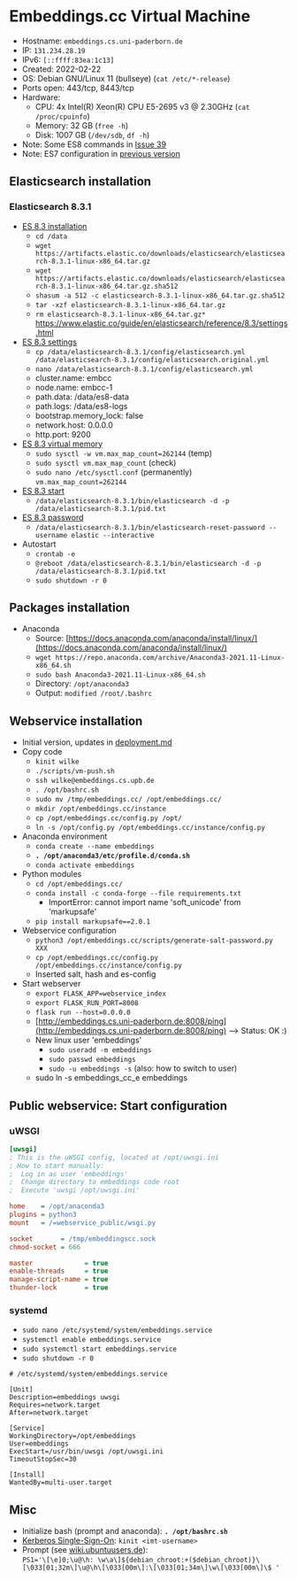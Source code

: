 # Embeddings.cc Virtual Machine

- Hostname: `embeddings.cs.uni-paderborn.de`
- IP: `131.234.28.19`
- IPv6: `[::ffff:83ea:1c13]`
- Created: 2022-02-22
- OS: Debian GNU/Linux 11 (bullseye) (`cat /etc/*-release`)
- Ports open: 443/tcp, 8443/tcp 
- Hardware:
    - CPU: 4x Intel(R) Xeon(R) CPU E5-2695 v3 @ 2.30GHz (`cat /proc/cpuinfo`)
    - Memory: 32 GB (`free -h`)
    - Disk: 1007 GB (`/dev/sdb`, `df -h`)
- Note: Some ES8 commands in [Issue 39](https://github.com/dice-group/embeddings.cc/issues/39)
- Note: ES7 configuration in [previous version](https://github.com/dice-group/embeddings.cc/blob/82e7279f6506b58d4ad2538c91f924c6f33a27c4/docs/vm.md)


## Elasticsearch installation

### Elasticsearch 8.3.1

- [ES 8.3 installation](https://www.elastic.co/guide/en/elasticsearch/reference/8.3/targz.html#install-linux)
    - `cd /data`
    - `wget https://artifacts.elastic.co/downloads/elasticsearch/elasticsearch-8.3.1-linux-x86_64.tar.gz`
    - `wget https://artifacts.elastic.co/downloads/elasticsearch/elasticsearch-8.3.1-linux-x86_64.tar.gz.sha512`
    - `shasum -a 512 -c elasticsearch-8.3.1-linux-x86_64.tar.gz.sha512`
    - `tar -xzf elasticsearch-8.3.1-linux-x86_64.tar.gz`
    - `rm elasticsearch-8.3.1-linux-x86_64.tar.gz*`
https://www.elastic.co/guide/en/elasticsearch/reference/8.3/settings.html
- [ES 8.3 settings](https://www.elastic.co/guide/en/elasticsearch/reference/8.3/important-settings.html)
    - `cp /data/elasticsearch-8.3.1/config/elasticsearch.yml /data/elasticsearch-8.3.1/config/elasticsearch.original.yml`
    - `nano /data/elasticsearch-8.3.1/config/elasticsearch.yml`
    - cluster.name: embcc 
    - node.name: embcc-1
    - path.data: /data/es8-data
    - path.logs: /data/es8-logs
    - bootstrap.memory_lock: false
    - network.host: 0.0.0.0
    - http.port: 9200
- [ES 8.3 virtual memory](https://www.elastic.co/guide/en/elasticsearch/reference/8.3/vm-max-map-count.html)
    - `sudo sysctl -w vm.max_map_count=262144` (temp)
    - `sudo sysctl vm.max_map_count` (check)
    - `sudo nano /etc/sysctl.conf` (permanently)  
      `vm.max_map_count=262144`
- [ES 8.3 start](https://www.elastic.co/guide/en/elasticsearch/reference/8.3/starting-elasticsearch.html)
    - `/data/elasticsearch-8.3.1/bin/elasticsearch -d -p /data/elasticsearch-8.3.1/pid.txt`
- [ES 8.3 password](https://www.elastic.co/guide/en/elasticsearch/reference/8.3/reset-password.html)
    - `/data/elasticsearch-8.3.1/bin/elasticsearch-reset-password --username elastic --interactive`
- Autostart
    - `crontab -e`
    - `@reboot /data/elasticsearch-8.3.1/bin/elasticsearch -d -p /data/elasticsearch-8.3.1/pid.txt`
    - `sudo shutdown -r 0`


## Packages installation

- Anaconda
    - Source: [https://docs.anaconda.com/anaconda/install/linux/](https://docs.anaconda.com/anaconda/install/linux/)
    - `wget https://repo.anaconda.com/archive/Anaconda3-2021.11-Linux-x86_64.sh`
    - `sudo bash Anaconda3-2021.11-Linux-x86_64.sh`
    - Directory: `/opt/anaconda3`
    - Output: `modified /root/.bashrc`


## Webservice installation

- Initial version, updates in [deployment.md](deployment.md)
- Copy code
    - `kinit wilke`
    - `./scripts/vm-push.sh`
    - `ssh wilke@embeddings.cs.upb.de`
    - `. /opt/bashrc.sh`
    - `sudo mv /tmp/embeddings.cc/ /opt/embeddings.cc/`
    - `mkdir /opt/embeddings.cc/instance`
    - `cp /opt/embeddings.cc/config.py /opt/`
    - `ln -s /opt/config.py /opt/embeddings.cc/instance/config.py`
- Anaconda environment
    - `conda create --name embeddings`
    - **`. /opt/anaconda3/etc/profile.d/conda.sh`**
    - `conda activate embeddings`
- Python modules
    - `cd /opt/embeddings.cc/`
    -  `conda install -c conda-forge --file requirements.txt`
        -  ImportError: cannot import name 'soft_unicode' from 'markupsafe'
    -  `pip install markupsafe==2.0.1`
- Webservice configuration
    - `python3 /opt/embeddings.cc/scripts/generate-salt-password.py XXX`
    - `cp /opt/embeddings.cc/config.py /opt/embeddings.cc/instance/config.py`
    - Inserted salt, hash and es-config
- Start webserver
    -  `export FLASK_APP=webservice_index`
    -  `export FLASK_RUN_PORT=8008`
    -  `flask run --host=0.0.0.0`
    - [http://embeddings.cs.uni-paderborn.de:8008/ping](http://embeddings.cs.uni-paderborn.de:8008/ping) --> Status: OK :)
  - New linux user 'embeddings'
    - `sudo useradd -m embeddings`
    - `sudo passwd embeddings`
    - `sudo -u embeddings -s` (also: how to switch to user)
  - sudo ln -s embeddings_cc_e embeddings

## Public webservice: Start configuration

### uWSGI

```ini
[uwsgi]
; This is the uWSGI config, located at /opt/uwsgi.ini
; How to start manually:
;  Log in as user 'embeddings'
;  Change directory to embeddings code root
;  Execute 'uwsgi /opt/uwsgi.ini'

home    = /opt/anaconda3
plugins = python3
mount   = /=webservice_public/wsgi.py

socket       = /tmp/embeddingscc.sock
chmod-socket = 666

master             = true
enable-threads     = true
manage-script-name = true
thunder-lock       = true
```

### systemd

- `sudo nano /etc/systemd/system/embeddings.service`
- `systemctl enable embeddings.service`
- `sudo systemctl start embeddings.service`
- `sudo shutdown -r 0`

```
# /etc/systemd/system/embeddings.service

[Unit]
Description=embeddings uwsgi
Requires=network.target
After=network.target

[Service]
WorkingDirectory=/opt/embeddings
User=embeddings
ExecStart=/usr/bin/uwsgi /opt/uwsgi.ini
TimeoutStopSec=30

[Install]
WantedBy=multi-user.target
```

## Misc

- Initialize bash (prompt and anaconda): **`. /opt/bashrc.sh`**
- [Kerberos Single-Sign-On](https://hilfe.uni-paderborn.de/Single-Sign-On_einrichten_unter_Linux): `kinit <imt-username>`
- Prompt (see [wiki.ubuntuusers.de](https://wiki.ubuntuusers.de/Bash/Prompt/)):  
  `PS1='\[\e]0;\u@\h: \w\a\]${debian_chroot:+($debian_chroot)}\[\033[01;32m\]\u@\h\[\033[00m\]:\[\033[01;34m\]\w\[\033[00m\]\$ '`
